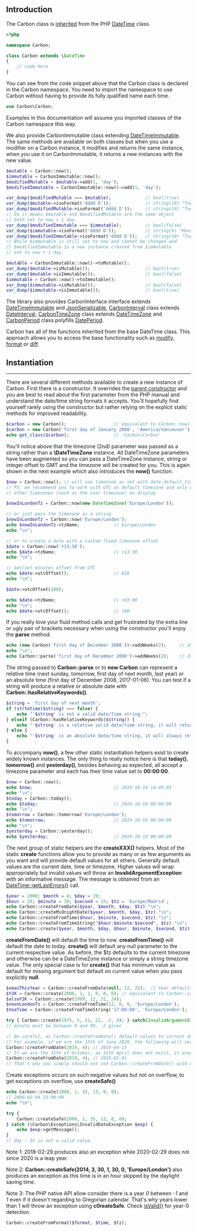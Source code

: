 ##  Introduction

The Carbon class is [inherited](http://php.net/manual/en/keyword.extends.php) from the PHP [DateTime](http://www.php.net/manual/en/class.datetime.php) class.

```php
<?php

namespace Carbon;

class Carbon extends \DateTime
{
    // code here
}

```

You can see from the code snippet above that the Carbon class is declared in the Carbon namespace. You need to import the namespace to use Carbon without having to provide its fully qualified name each time.

```php
use Carbon\Carbon;
```

Examples in this documentation will assume you imported classes of the Carbon namespace this way.

We also provide CarbonImmutable class extending [DateTimeImmutable](http://www.php.net/manual/en/class.datetimeimmutable.php). The same methods are available on both classes but when you use a modifier on a Carbon instance, it modifies and returns the same instance, when you use it on CarbonImmutable, it returns a new instances with the new value.

```php
$mutable = Carbon::now();
$immutable = CarbonImmutable::now();
$modifiedMutable = $mutable->add(1, 'day');
$modifiedImmutable = CarbonImmutable::now()->add(1, 'day');

var_dump($modifiedMutable === $mutable);             // bool(true)
var_dump($mutable->isoFormat('dddd D'));             // string(10) "Tuesday 15"
var_dump($modifiedMutable->isoFormat('dddd D'));     // string(10) "Tuesday 15"
// So it means $mutable and $modifiedMutable are the same object
// both set to now + 1 day.
var_dump($modifiedImmutable === $immutable);         // bool(false)
var_dump($immutable->isoFormat('dddd D'));           // string(9) "Monday 14"
var_dump($modifiedImmutable->isoFormat('dddd D'));   // string(10) "Tuesday 15"
// While $immutable is still set to now and cannot be changed and
// $modifiedImmutable is a new instance created from $immutable
// set to now + 1 day.

$mutable = CarbonImmutable::now()->toMutable();
var_dump($mutable->isMutable());                     // bool(true)
var_dump($mutable->isImmutable());                   // bool(false)
$immutable = Carbon::now()->toImmutable();
var_dump($immutable->isMutable());                   // bool(false)
var_dump($immutable->isImmutable());                 // bool(true)
```

The library also provides CarbonInterface interface extends [DateTimeImmutable](http://www.php.net/manual/en/class.datetimeimmutable.php) and [JsonSerializable](http://www.php.net/manual/en/class.jsonserializable.php), [CarbonInterval](https://carbon.nesbot.com/docs/#api-interval) class extends [DateInterval](http://www.php.net/manual/en/class.dateinterval.php), [CarbonTimeZone](https://carbon.nesbot.com/docs/#api-timezone) class extends [DateTimeZone](http://www.php.net/manual/en/class.datetimezone.php) and [CarbonPeriod](https://carbon.nesbot.com/docs/#api-period) class polyfills [DatePeriod](http://www.php.net/manual/en/class.dateperiod.php).

Carbon has all of the functions inherited from the base DateTime class. This approach allows you to access the base functionality such as [modify](http://php.net/manual/en/datetime.modify.php), [format](http://php.net/manual/en/datetime.format.php) or [diff](http://php.net/manual/en/datetime.diff.php).

## Instantiation
---
There are several different methods available to create a new instance of Carbon. First there is a constructor. It overrides the [parent constructor](http://www.php.net/manual/en/datetime.construct.php) and you are best to read about the first parameter from the PHP manual and understand the date/time string formats it accepts. You'll hopefully find yourself rarely using the constructor but rather relying on the explicit static methods for improved readability.

```php
$carbon = new Carbon();                  // equivalent to Carbon::now()
$carbon = new Carbon('first day of January 2008', 'America/Vancouver');
echo get_class($carbon);                 // 'Carbon\Carbon'
```

You'll notice above that the timezone (2nd) parameter was passed as a string rather than a **\DateTimeZone** instance. All DateTimeZone parameters have been augmented so you can pass a DateTimeZone instance, string or integer offset to GMT and the timezone will be created for you. This is again shown in the next example which also introduces the **now()** function.

```php
$now = Carbon::now(); // will use timezone as set with date_default_timezone_set
// PS: we recommend you to work with UTC as default timezone and only use
// other timezones (such as the user timezone) on display

$nowInLondonTz = Carbon::now(new DateTimeZone('Europe/London'));

// or just pass the timezone as a string
$nowInLondonTz = Carbon::now('Europe/London');
echo $nowInLondonTz->tzName;             // Europe/London
echo "\n";

// or to create a date with a custom fixed timezone offset
$date = Carbon::now('+13:30');
echo $date->tzName;                      // +13:30
echo "\n";

// Get/set minutes offset from UTC
echo $date->utcOffset();                 // 810
echo "\n";

$date->utcOffset(180);

echo $date->tzName;                      // +03:00
echo "\n";
echo $date->utcOffset();                 // 180
```

If you really love your fluid method calls and get frustrated by the extra line or ugly pair of brackets necessary when using the constructor you'll enjoy the **parse** method.

```php
echo (new Carbon('first day of December 2008'))->addWeeks(2);     // 2008-12-15 00:00:00
echo "\n";
echo Carbon::parse('first day of December 2008')->addWeeks(2);    // 2008-12-15 00:00:00
```

The string passed to **Carbon::parse** or to **new Carbon** can represent a relative time (next sunday, tomorrow, first day of next month, last year) or an absolute time (first day of December 2008, 2017-01-06). You can test if a string will produce a relative or absolute date with **Carbon::hasRelativeKeywords()**.

```php
$string = 'first day of next month';
if (strtotime($string) === false) {
    echo "'$string' is not a valid date/time string.";
} elseif (Carbon::hasRelativeKeywords($string)) {
    echo "'$string' is a relative valid date/time string, it will returns different dates depending on the current date.";
} else {
    echo "'$string' is an absolute date/time string, it will always returns the same date.";
}
```

To accompany **now()**, a few other static instantiation helpers exist to create widely known instances. The only thing to really notice here is that **today()**, **tomorrow()** and **yesterday()**, besides behaving as expected, all accept a timezone parameter and each has their time value set to **00:00:00**.

```php
$now = Carbon::now();
echo $now;                               // 2019-10-14 14:49:03
echo "\n";
$today = Carbon::today();
echo $today;                             // 2019-10-14 00:00:00
echo "\n";
$tomorrow = Carbon::tomorrow('Europe/London');
echo $tomorrow;                          // 2019-10-15 00:00:00
echo "\n";
$yesterday = Carbon::yesterday();
echo $yesterday;                         // 2019-10-13 00:00:00
```

The next group of static helpers are the **createXXX()** helpers. Most of the static **create** functions allow you to provide as many or as few arguments as you want and will provide default values for all others. Generally default values are the current date, time or timezone. Higher values will wrap appropriately but invalid values will throw an **InvalidArgumentException** with an informative message. The message is obtained from an [DateTime::getLastErrors()](http://php.net/manual/en/datetime.getlasterrors.php) call.

```php
$year = 2000; $month = 4; $day = 19;
$hour = 20; $minute = 30; $second = 15; $tz = 'Europe/Madrid';
echo Carbon::createFromDate($year, $month, $day, $tz)."\n";
echo Carbon::createMidnightDate($year, $month, $day, $tz)."\n";
echo Carbon::createFromTime($hour, $minute, $second, $tz)."\n";
echo Carbon::createFromTimeString("$hour:$minute:$second", $tz)."\n";
echo Carbon::create($year, $month, $day, $hour, $minute, $second, $tz)."\n";
```

**createFromDate()** will default the time to now. **createFromTime()** will default the date to today. **create()** will default any null parameter to the current respective value. As before, the $tz defaults to the current timezone and otherwise can be a DateTimeZone instance or simply a string timezone value. The only special case is for **create()** that has minimum value as default for missing argument but default on current value when you pass explicitly **null**.

```php
$xmasThisYear = Carbon::createFromDate(null, 12, 25);  // Year defaults to current year
$Y2K = Carbon::create(2000, 1, 1, 0, 0, 0); // equivalent to Carbon::createMidnightDate(2000, 1, 1)
$alsoY2K = Carbon::create(1999, 12, 31, 24);
$noonLondonTz = Carbon::createFromTime(12, 0, 0, 'Europe/London');
$teaTime = Carbon::createFromTimeString('17:00:00', 'Europe/London');

try { Carbon::create(1975, 5, 21, 22, -2, 0); } catch(InvalidArgumentException $x) { echo $x->getMessage(); }
// minute must be between 0 and 99, -2 given

// Be careful, as Carbon::createFromDate() default values to current date, it can trigger overflow:
// For example, if we are the 15th of June 2020, the following will set the date on 15:
Carbon::createFromDate(2019, 4); // 2019-04-15
// If we are the 31th of October, as 31th April does not exist, it overflows to May:
Carbon::createFromDate(2019, 4); // 2019-05-01
// That's why you simply should not use Carbon::createFromDate() with only 2 parameters (1 or 3 are safe, but no 2)
```

Create exceptions occurs on such negative values but not on overflow, to get exceptions on overflow, use **createSafe()**

```php
echo Carbon::create(2000, 1, 35, 13, 0, 0);
// 2000-02-04 13:00:00
echo "\n";

try {
    Carbon::createSafe(2000, 1, 35, 13, 0, 0);
} catch (\Carbon\Exceptions\InvalidDateException $exp) {
    echo $exp->getMessage();
}
// day : 35 is not a valid value.
```

Note 1: 2018-02-29 produces also an exception while 2020-02-29 does not since 2020 is a leap year.

Note 2: **Carbon::createSafe(2014, 3, 30, 1, 30, 0, 'Europe/London')** also produces an exception as this time is in an hour skipped by the daylight saving time.

Note 3: The PHP native API allow consider there is a year _0_ between _-1_ and _1_ even if it doesn't regarding to Gregorian calendar. That's why years lower than 1 will throw an exception using **c0reateSafe**. Check [isValid()](https://carbon.nesbot.com/docs/#doc-method-Carbon-isValid) for year-0 detection.

```php
Carbon::createFromFormat($format, $time, $tz);
```


